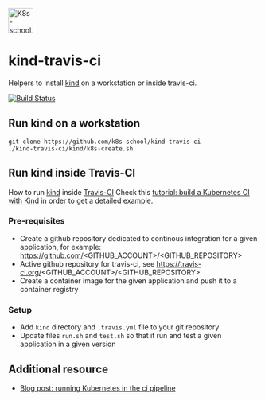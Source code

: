 [<img src="http://k8s-school.fr/images/logo.svg" alt="K8s-school Logo, expertise et formation Kubernetes" height="50" />](https://k8s-school.fr)

# kind-travis-ci

Helpers to install [kind] on a workstation or inside travis-ci.

[![Build
Status](https://travis-ci.com/k8s-school/kind-travis-ci.svg?branch=master)](https://travis-ci.com/k8s-school/kind-travis-ci)

## Run kind on a workstation

```shell
git clone https://github.com/k8s-school/kind-travis-ci
./kind-travis-ci/kind/k8s-create.sh
```

## Run kind inside Travis-CI

How to run [kind](https://github.com/kubernetes-sigs/kind) inside [Travis-CI](https://travis-ci.org/k8s-school/kind-travis-ci)
Check this [tutorial: build a Kubernetes CI with Kind](https://k8s-school.fr/resources/en/blog/k8s-ci/) in order to get a detailed example.


### Pre-requisites

* Create a github repository dedicated to  continous integration for a given application, for example: https://github.com/<GITHUB_ACCOUNT>/<GITHUB_REPOSITORY>
* Active github repository for travis-ci, see https://travis-ci.org/<GITHUB_ACCOUNT>/<GITHUB_REPOSITORY>
* Create a container image for the given application and push it to a container registry
 
### Setup

* Add `kind` directory and `.travis.yml` file to your git repository
* Update files `run.sh` and `test.sh` so that it run and test a given application in a given version


[kind]:https://github.com/kubernetes-sigs/kind

## Additional resource

* [Blog post: running Kubernetes in the ci pipeline](https://www.loodse.com/blog/2019-03-12-running-kubernetes-in-the-ci-pipeline-/)
